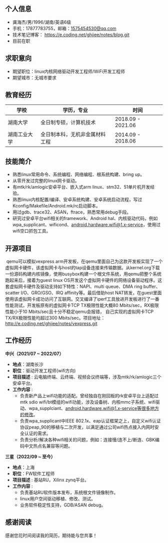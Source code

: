 ## 个人信息

- 龚海杰/男/1996/湖南/英语6级
- 手机：17877783755，邮箱：1575454530@qq.com
- 技术笔记博客：   https://e.coding.net/ghjiee/notes/blog.git
- 目前在职

## 求职意向

- 期望职位：linux内核网络驱动开发工程师/WiFi开发工程师
- 期望城市：无城市要求

## 教育经历

| 学校         | 学历，专业                     | 时间              |
| ------------ | ------------------------------ | ----------------- |
| 湖南大学     | 全日制专硕，计算机技术         | 2018.09 - 2021.06 |
| 湖南工业大学 | 全日制本科，无机非金属材料工程 | 2014.09 - 2018.06 |


## 技能简介

* 熟悉linux常用命令、系统编程、网络编程、根系统构建、bring up。
* 从零开发过完整的linux网卡驱动。
* 有mtk/rk/amlogic安卓平台、嵌入式arm linux、stm32、51单片机开发经验。
* 熟悉linux内核配置/编译、安卓系统构建、安卓系统启动流程，写过Kconfig/Makefile/Android.mk/rc启动脚本。
* 用过gdb、trace32、ASAN，ftrace，熟悉常用debug手段。
* 研究过安卓平台wifi相关的framework、Android hal、内核驱动代码，例如wpa_supplicant、wificond、android.hardware.wifi@1.x-service，使用过wifi空口抓包工具。



## 开源项目

​        qemu可以模拟vexpress arm开发板，在qemu里面自己为这款开发板实现了一个虚拟网卡硬件，该虚拟网卡与host的tap设备连接来传输数据。从kernel.org下载一份源码构建内核镜像，使用busybox构建一个根文件系统，用qemu把整个系统跑起来后，接着为guest linux OS开发这个虚拟网卡硬件的网络设备驱动程序。这套虚拟网卡硬件及驱动支持如下特性：NAPI、multi queue、DMA ring buffer、 scatter I/O、GRO/GSO、IRQ affinity等。最后借助host NAT转发，在guest里面使用该虚拟网卡成功访问了互联网。交叉编译了iperf工具放进开发板进行了一番性能测试，开发板原有的虚拟网卡TCP TX极限性能大概80 Mbits/sec，RX极限性能小于10 Mbits/sec且十分不稳定qemu会报错，  自己实现的虚拟网卡TCP TX/RX极限性能均超过300  Mbits/sec。项目地址：http://e.coding.net/ghjiee/notes/vexpress.git

<div STYLE="page-break-after: always;"></div>


## 工作经历

**中兴（2021/07 ~ 2022/07）**

- **地点**：湖南长沙
- **职位**：驱动开发工程师(wifi方向)
- **项目描述** : 云电脑终端、云终端、视频会议终端等，涉及mtk/rk/amlogic三个安卓平台。
- **工作内容** : 
  * 负责新产品上wifi功能的适配。曾经独自在刚回板的rk安卓平台上适配过mtk sdio wifi/bt模组的wifi功能，涉及设备树、内核mmc子系统、wifi驱动、wpa_supplciant、android.hardware.wifi@1.x-service等很多地方的修改。
  * 负责wpa_supplicant中IEEE 802.1x、eap认证框架之上，自定义wifi认证协议peap_90的移植与二次开发，以满足通过公司wifi热点接入内网时安全认证的需求。
  * 负责分析/解决各种wifi相关的问题，例如：连接慢/连不上/断连、GBK编码中文热点名兼容等问题。

**三星（2022/09 ~ 至今）**

- **地点**：上海
- **职位**：FW软件工程师
- **项目描述** : 基站RU，Xilinx zynq平台。
- **工作内容** : 
  * 负责基站RU软件版本发布，系统根文件镜像制作。
  * linux用户空间驱动移植、修改、测试。
  * 业务软件稳定性支持，GDB/ASAN debug。


## 感谢阅读

感谢您花时间阅读我的简历，期待能与您共事！

<div style="page-break-after: always;"></div>